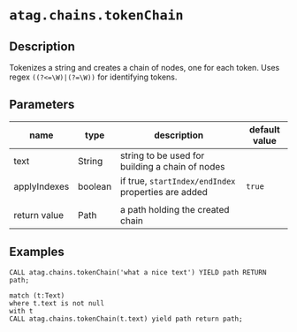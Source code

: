 # `atag.chains.tokenChain`

## Description
Tokenizes a string and creates a chain of nodes, one for each token.
Uses regex `((?<=\W)|(?=\W))` for identifying tokens.

## Parameters

| name         | type    | description                                         | default value |
|--------------|---------|-----------------------------------------------------|---------------|
| text         | String  | string to be used for building a chain of nodes     |               |
| applyIndexes | boolean | if true, `startIndex/endIndex` properties are added | `true`        |
|              |         |                                                     |               |
| return value | Path    | a path holding the created chain                    |               |

## Examples

```cypher
CALL atag.chains.tokenChain('what a nice text') YIELD path RETURN path;
```

```cypher
match (t:Text)
where t.text is not null
with t
CALL atag.chains.tokenChain(t.text) yield path return path;
```
